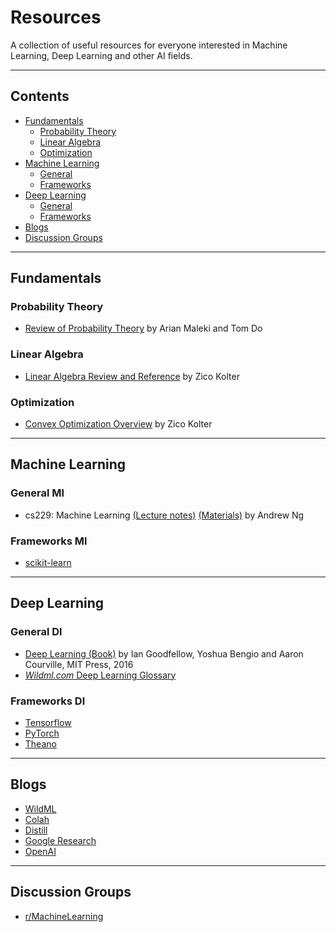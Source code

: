 # Resources
A collection of useful resources for everyone interested in Machine Learning, Deep Learning and other AI fields.

***

## Contents

* [Fundamentals](#fundamentals)
  * [Probability Theory](#probability-theory)
  * [Linear Algebra](#linear-algebra)
  * [Optimization](#optimization)
* [Machine Learning](#machine-learning)
  * [General](#general-ml)
  * [Frameworks](#frameworks-ml)
* [Deep Learning](#deep-learning)
  * [General](#general-dl)
  * [Frameworks](#frameworks-dl)
* [Blogs](#blogs)
* [Discussion Groups](#discussion-groups)

***

## Fundamentals

### Probability Theory

* [Review of Probability Theory](http://cs229.stanford.edu/section/cs229-prob.pdf) by Arian Maleki and Tom Do

### Linear Algebra

* [Linear Algebra Review and Reference](http://cs229.stanford.edu/section/cs229-linalg.pdf) by Zico Kolter

### Optimization

* [Convex Optimization Overview](http://cs229.stanford.edu/section/cs229-cvxopt.pdf) by Zico Kolter

***

## Machine Learning

### General Ml

* cs229: Machine Learning [(Lecture notes)](http://cs229.stanford.edu/notes/cs229-notes1.pdf) [(Materials)](http://cs229.stanford.edu/materials.html) by Andrew Ng

### Frameworks Ml

* [scikit-learn](http://scikit-learn.org/stable/)

***

## Deep Learning

### General Dl

* [Deep Learning (Book)](http://www.deeplearningbook.org/) by Ian Goodfellow, Yoshua Bengio and Aaron Courville, MIT Press, 2016
* [*Wildml.com* Deep Learning Glossary](http://www.wildml.com/deep-learning-glossary)

### Frameworks Dl

* [Tensorflow](https://www.tensorflow.org/)
* [PyTorch](http://pytorch.org/)
* [Theano](http://deeplearning.net/software/theano/)

***

## Blogs

* [WildML](http://www.wildml.com/)
* [Colah](http://colah.github.io/)
* [Distill](http://distill.pub/)
* [Google Research](https://research.googleblog.com/)
* [OpenAI](https://blog.openai.com/)

***

## Discussion Groups

* [r/MachineLearning](https://www.reddit.com/r/MachineLearning/)
